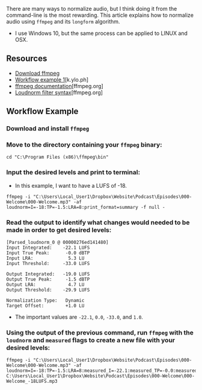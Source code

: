 There are many ways to normalize audio, but I think doing it from the command-line is the most rewarding.
This article explains how to normalize audio using `ffmpeg` and its `longform` algorithm. 
- I use Windows 10, but the same process can be applied
to LINUX and OSX. 

## Resources
- [Download ffmpeg](https://ffmpeg.zeranoe.com/builds/)
- [Workflow example 1](http://k.ylo.ph/2016/04/04/loudnorm.html/)[k.ylo.ph]
- [ffmpeg documentation](https://www.ffmpeg.org/ffmpeg.html)[ffmpeg.org]
- [Loudnorm filter syntax](http://ffmpeg.org/ffmpeg-filters.html#loudnorm)[ffmpeg.org]

## Workflow Example

### Download and install `ffmpeg`
### Move to the directory containing your `ffmpeg` binary:

```
cd "C:\Program Files (x86)\ffmpeg\bin"
```

### Input the desired levels and print to terminal:
- In this example, I want to have a LUFS of -18.

```
ffmpeg -i "C:\Users\Local_User1\Dropbox\Website\Podcast\Episodes\000-Welcome\000-Welcome.mp3" -af loudnorm=I=-18:TP=-1.5:LRA=8:print_format=summary -f null -
```

### Read the output to identify what changes would needed to be made in order to get desired levels:

```
[Parsed_loudnorm_0 @ 00000276ed141480]
Input Integrated:    -22.1 LUFS
Input True Peak:      -0.0 dBTP
Input LRA:             5.3 LU
Input Threshold:     -33.0 LUFS

Output Integrated:   -19.0 LUFS
Output True Peak:     -1.5 dBTP
Output LRA:            4.7 LU
Output Threshold:    -29.9 LUFS

Normalization Type:   Dynamic
Target Offset:        +1.0 LU
```

- The important values are `-22.1`, `0.0`, `-33.0`, and `1.0`. 

### Using the output of the previous command, run `ffmpeg` with the `loudnorm` and `measured` flags to create a new file with your desired levels:

```
ffmpeg -i "C:\Users\Local_User1\Dropbox\Website\Podcast\Episodes\000-Welcome\000-Welcome.mp3" -af loudnorm=I=-18:TP=-1.5:LRA=8:measured_I=-22.1:measured_TP=-0.0:measured_thresh=-33.0:offset=-1.0:linear=true:print_format=summary C:\Users\Local_User1\Dropbox\Website\Podcast\Episodes\000-Welcome\000-Welcome_-18LUFS.mp3
```
